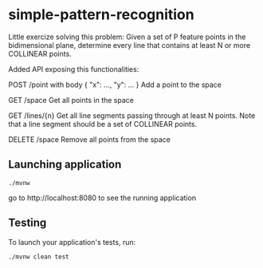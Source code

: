 # simple-pattern-recognition

Little exercize solving this problem:
Given a set of P feature points in the bidimensional plane, determine every line that contains at least N or
more COLLINEAR points.

Added API exposing this functionalities:

POST /point with body { "x": ..., "y": ... }
Add a point to the space

GET /space
Get all points in the space

GET /lines/{n}
Get all line segments passing through at least N points. Note that a line segment should be a set of
COLLINEAR points.

DELETE /space
Remove all points from the space

## Launching application

    ./mvnw
    
go to http://localhost:8080 to see the running application 

## Testing

To launch your application's tests, run:

    ./mvnw clean test
